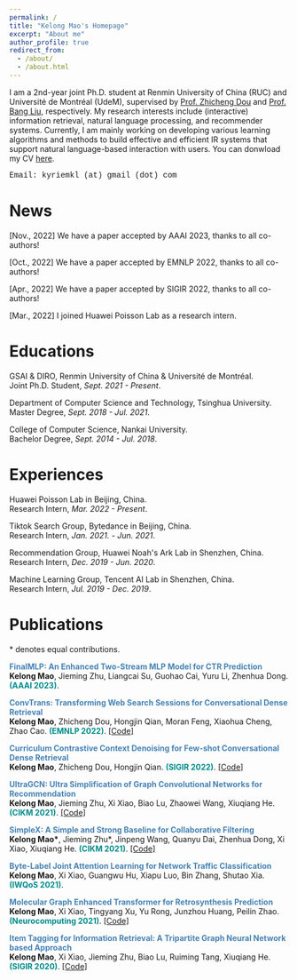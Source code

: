 ```yaml
---
permalink: /
title: "Kelong Mao's Homepage"
excerpt: "About me"
author_profile: true
redirect_from: 
  - /about/
  - /about.html
---
```

I am a 2nd-year joint Ph.D. student at Renmin University of China (RUC) and Université de Montréal (UdeM), supervised by [Prof. Zhicheng Dou](http://playbigdata.ruc.edu.cn/dou/) and [Prof. Bang Liu](https://www-labs.iro.umontreal.ca/~liubang/), respectively.
My research interests include (interactive) information retrieval, natural language processing, and recommender systems.
Currently, I am mainly working on developing various learning algorithms and methods to build effective and efficient IR systems that support natural language-based interaction with users. 
You can donwload my CV [here](https://drive.google.com/file/d/1CQ5GT2kPL0YuSw4lIPNWw_IbX-laVPir/view?usp=share_link).

<font face="Courier New">Email: kyriemkl (at) gmail (dot) com</font>
<br>

News
======

[Nov., 2022] We have a paper accepted by AAAI 2023, thanks to all co-authors!

[Oct., 2022] We have a paper accepted by EMNLP 2022, thanks to all co-authors!

[Apr., 2022] We have a paper accepted by SIGIR 2022, thanks to all co-authors!

[Mar., 2022] I joined Huawei Poisson Lab as a research intern.



Educations
======
GSAI & DIRO, Renmin University of China & Université de Montréal. <br>
Joint Ph.D. Student, *Sept. 2021 - Present*.

Department of Computer Science and Technology, Tsinghua University.<br>
Master Degree, *Sept. 2018 - Jul. 2021*.

College of Computer Science, Nankai University.<br>
Bachelor Degree, *Sept. 2014 - Jul. 2018*.



Experiences
======
Huawei Poisson Lab in Beijing, China.<br>
Research Intern, *Mar. 2022 - Present*.

Tiktok Search Group, Bytedance in Beijing, China. <br>
Research Intern, *Jan. 2021. - Jun. 2021*. 

Recommendation Group, Huawei Noah's Ark Lab in Shenzhen, China. <br>
Research Intern, *Dec. 2019 - Jun. 2020*.

Machine Learning Group, Tencent AI Lab in Shenzhen, China. <br>
Research Intern, *Jul. 2019 - Dec. 2019*.




Publications
======
\* denotes equal contributions.

**<font color="#4682B4">FinalMLP: An Enhanced Two-Stream MLP Model for CTR Prediction<br></font>**
**Kelong Mao**, Jieming Zhu, Liangcai Su, Guohao Cai, Yuru Li, Zhenhua Dong. **<font color="#008B8B">	(AAAI 2023)</font>**.
<!-- [[Code]](https://github.com/kyriemao/ConvTrans) -->

**<font color="#4682B4">ConvTrans: Transforming Web Search Sessions for Conversational Dense Retrieval<br></font>**
**Kelong Mao**, Zhicheng Dou, Hongjin Qian, Moran Feng, Xiaohua Cheng, Zhao Cao. **<font color="#008B8B">(EMNLP 2022)</font>**.
[[Code]](https://github.com/kyriemao/ConvTrans)

**<font color="#4682B4">Curriculum Contrastive Context Denoising for Few-shot Conversational Dense Retrieval<br></font>**
**Kelong Mao**, Zhicheng Dou, Hongjin Qian. **<font color="#008B8B">(SIGIR 2022)</font>**.
[[Code]](https://github.com/kyriemao/COTED)

**<font color="#4682B4">UltraGCN: Ultra Simplification of Graph Convolutional Networks for Recommendation<br></font>**
**Kelong Mao**, Jieming Zhu, Xi Xiao, Biao Lu, Zhaowei Wang, Xiuqiang He. **<font color="#008B8B">(CIKM 2021)</font>**.
[[Code]](https://github.com/xue-pai/UltraGCN)

**<font color="#4682B4">SimpleX: A Simple and Strong Baseline for Collaborative Filtering<br></font>**
**Kelong Mao\***, Jieming Zhu*, Jinpeng Wang, Quanyu Dai, Zhenhua Dong, Xi Xiao, Xiuqiang He. **<font color="#008B8B">(CIKM 2021)</font>**.
[[Code]](https://github.com/openbenchmark/BARS/tree/master/candidate_matching)


**<font color="#4682B4">Byte-Label Joint Attention Learning for Network Traffic Classification<br></font>**
**Kelong Mao**, Xi Xiao, Guangwu Hu, Xiapu Luo, Bin Zhang, Shutao Xia. **<font color="#008B8B">(IWQoS 2021)</font>**.


**<font color="#4682B4">Molecular Graph Enhanced Transformer for Retrosynthesis Prediction<br></font>**
**Kelong Mao**, Xi Xiao, Tingyang Xu, Yu Rong, Junzhou Huang, Peilin Zhao. **<font color="#008B8B">(Neurocomputing 2021)</font>**.
[[Code]](https://github.com/kyriemao/MGET)


**<font color="#4682B4">Item Tagging for Information Retrieval: A Tripartite Graph Neural Network based Approach<br></font>**
**Kelong Mao**, Xi Xiao, Jieming Zhu, Biao Lu, Ruiming Tang, Xiuqiang He. **<font color="#008B8B">(SIGIR 2020)</font>**.
[[Code]](https://github.com/kyriemao/TagGNN-SIGIR)

